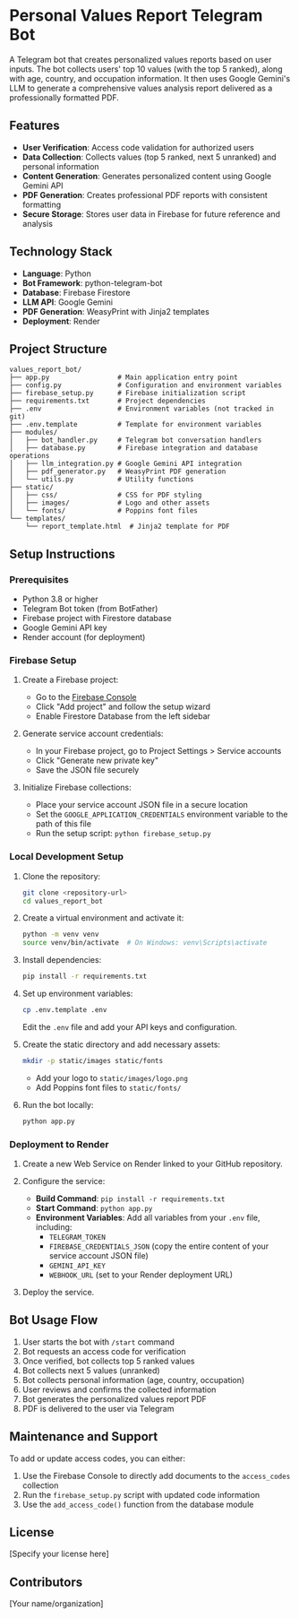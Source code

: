 # Personal Values Report Telegram Bot

A Telegram bot that creates personalized values reports based on user inputs. The bot collects users' top 10 values (with the top 5 ranked), along with age, country, and occupation information. It then uses Google Gemini's LLM to generate a comprehensive values analysis report delivered as a professionally formatted PDF.

## Features

- **User Verification**: Access code validation for authorized users
- **Data Collection**: Collects values (top 5 ranked, next 5 unranked) and personal information
- **Content Generation**: Generates personalized content using Google Gemini API
- **PDF Generation**: Creates professional PDF reports with consistent formatting
- **Secure Storage**: Stores user data in Firebase for future reference and analysis

## Technology Stack

- **Language**: Python
- **Bot Framework**: python-telegram-bot
- **Database**: Firebase Firestore
- **LLM API**: Google Gemini
- **PDF Generation**: WeasyPrint with Jinja2 templates
- **Deployment**: Render

## Project Structure

```
values_report_bot/
├── app.py                 # Main application entry point
├── config.py              # Configuration and environment variables
├── firebase_setup.py      # Firebase initialization script
├── requirements.txt       # Project dependencies
├── .env                   # Environment variables (not tracked in git)
├── .env.template          # Template for environment variables
├── modules/
│   ├── bot_handler.py     # Telegram bot conversation handlers
│   ├── database.py        # Firebase integration and database operations
│   ├── llm_integration.py # Google Gemini API integration
│   ├── pdf_generator.py   # WeasyPrint PDF generation
│   └── utils.py           # Utility functions
├── static/
│   ├── css/               # CSS for PDF styling
│   ├── images/            # Logo and other assets
│   └── fonts/             # Poppins font files
└── templates/
    └── report_template.html  # Jinja2 template for PDF
```

## Setup Instructions

### Prerequisites

- Python 3.8 or higher
- Telegram Bot token (from BotFather)
- Firebase project with Firestore database
- Google Gemini API key
- Render account (for deployment)

### Firebase Setup

1. Create a Firebase project:
   - Go to the [Firebase Console](https://console.firebase.google.com/)
   - Click "Add project" and follow the setup wizard
   - Enable Firestore Database from the left sidebar

2. Generate service account credentials:
   - In your Firebase project, go to Project Settings > Service accounts
   - Click "Generate new private key"
   - Save the JSON file securely

3. Initialize Firebase collections:
   - Place your service account JSON file in a secure location
   - Set the `GOOGLE_APPLICATION_CREDENTIALS` environment variable to the path of this file
   - Run the setup script: `python firebase_setup.py`

### Local Development Setup

1. Clone the repository:
   ```bash
   git clone <repository-url>
   cd values_report_bot
   ```

2. Create a virtual environment and activate it:
   ```bash
   python -m venv venv
   source venv/bin/activate  # On Windows: venv\Scripts\activate
   ```

3. Install dependencies:
   ```bash
   pip install -r requirements.txt
   ```

4. Set up environment variables:
   ```bash
   cp .env.template .env
   ```
   Edit the `.env` file and add your API keys and configuration.

5. Create the static directory and add necessary assets:
   ```bash
   mkdir -p static/images static/fonts
   ```
   
   - Add your logo to `static/images/logo.png`
   - Add Poppins font files to `static/fonts/`

6. Run the bot locally:
   ```bash
   python app.py
   ```

### Deployment to Render

1. Create a new Web Service on Render linked to your GitHub repository.

2. Configure the service:
   - **Build Command**: `pip install -r requirements.txt`
   - **Start Command**: `python app.py`
   - **Environment Variables**: Add all variables from your `.env` file, including:
     - `TELEGRAM_TOKEN`
     - `FIREBASE_CREDENTIALS_JSON` (copy the entire content of your service account JSON file)
     - `GEMINI_API_KEY`
     - `WEBHOOK_URL` (set to your Render deployment URL)

3. Deploy the service.

## Bot Usage Flow

1. User starts the bot with `/start` command
2. Bot requests an access code for verification
3. Once verified, bot collects top 5 ranked values
4. Bot collects next 5 values (unranked)
5. Bot collects personal information (age, country, occupation)
6. User reviews and confirms the collected information
7. Bot generates the personalized values report PDF
8. PDF is delivered to the user via Telegram

## Maintenance and Support

To add or update access codes, you can either:

1. Use the Firebase Console to directly add documents to the `access_codes` collection
2. Run the `firebase_setup.py` script with updated code information
3. Use the `add_access_code()` function from the database module

## License

[Specify your license here]

## Contributors

[Your name/organization]